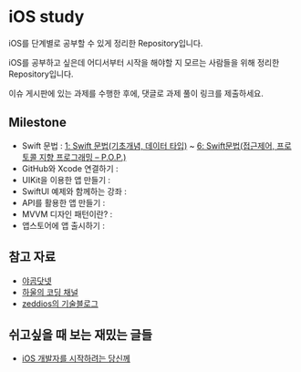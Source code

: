 # iOS study
iOS를 단계별로 공부할 수 있게 정리한 Repository입니다.

iOS를 공부하고 싶은데 어디서부터 시작을 해야할 지 모르는 사람들을 위해 정리한 Repository입니다.

이슈 게시판에 있는 과제를 수행한 후에,
댓글로 과제 풀이 링크를 제출하세요.

## Milestone
- Swift 문법 : [1: Swift 문법(기초개념, 데이터 타입)](https://github.com/IDU-IFP/ifp-iOS-study/issues/2) ~ [6: Swift문법(접근제어, 프로토콜 지향 프로그래밍 – P.O.P.)](https://github.com/IDU-IFP/ifp-iOS-study/issues/7)
- GitHub와 Xcode 연결하기 : []()
- UIKit을 이용한 앱 만들기 :[]()
- SwiftUI 예제와 함께하는 강좌 : []()
- API를 활용한 앱 만들기 : []()
- MVVM 디자인 패턴이란? : []()
- 앱스토어에 앱 출시하기 : []()

## 참고 자료
- [야곰닷넷](https://yagom.net)
- [하울의 코딩 채널](https://www.youtube.com/playlist?list=PLmdU__e_zPf-uiDtI84Gv9SxFicrbw4KV)   
- [zeddios의 기술블로그](https://zeddios.tistory.com)

## 쉬고싶을 때 보는 재밌는 글들
- [iOS 개발자를 시작하려는 당신께](https://www.mobiinside.co.kr/2021/01/07/ios-development/)
